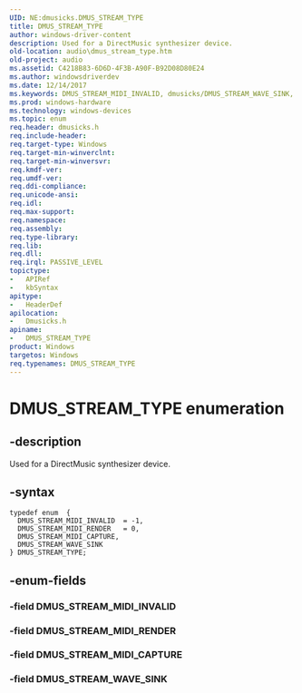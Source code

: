 ```yaml
---
UID: NE:dmusicks.DMUS_STREAM_TYPE
title: DMUS_STREAM_TYPE
author: windows-driver-content
description: Used for a DirectMusic synthesizer device.
old-location: audio\dmus_stream_type.htm
old-project: audio
ms.assetid: C4218B83-6D6D-4F3B-A90F-B92D08D80E24
ms.author: windowsdriverdev
ms.date: 12/14/2017
ms.keywords: DMUS_STREAM_MIDI_INVALID, dmusicks/DMUS_STREAM_WAVE_SINK, DMUS_STREAM_TYPE, audio.dmus_stream_type, DMUS_STREAM_MIDI_RENDER, DMUS_STREAM_WAVE_SINK, dmusicks/DMUS_STREAM_MIDI_RENDER, DMUS_STREAM_TYPE enumeration [Audio Devices], dmusicks/DMUS_STREAM_MIDI_CAPTURE, dmusicks/DMUS_STREAM_TYPE, dmusicks/DMUS_STREAM_MIDI_INVALID, DMUS_STREAM_MIDI_CAPTURE
ms.prod: windows-hardware
ms.technology: windows-devices
ms.topic: enum
req.header: dmusicks.h
req.include-header: 
req.target-type: Windows
req.target-min-winverclnt: 
req.target-min-winversvr: 
req.kmdf-ver: 
req.umdf-ver: 
req.ddi-compliance: 
req.unicode-ansi: 
req.idl: 
req.max-support: 
req.namespace: 
req.assembly: 
req.type-library: 
req.lib: 
req.dll: 
req.irql: PASSIVE_LEVEL
topictype:
-	APIRef
-	kbSyntax
apitype:
-	HeaderDef
apilocation:
-	Dmusicks.h
apiname:
-	DMUS_STREAM_TYPE
product: Windows
targetos: Windows
req.typenames: DMUS_STREAM_TYPE
---
```


# DMUS_STREAM_TYPE enumeration


## -description


Used for a DirectMusic synthesizer device. 


## -syntax


````
typedef enum  { 
  DMUS_STREAM_MIDI_INVALID  = -1,
  DMUS_STREAM_MIDI_RENDER   = 0,
  DMUS_STREAM_MIDI_CAPTURE,
  DMUS_STREAM_WAVE_SINK
} DMUS_STREAM_TYPE;
````


## -enum-fields




### -field DMUS_STREAM_MIDI_INVALID



### -field DMUS_STREAM_MIDI_RENDER



### -field DMUS_STREAM_MIDI_CAPTURE



### -field DMUS_STREAM_WAVE_SINK


